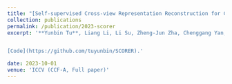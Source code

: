 ```yaml
---
title: "[Self-supervised Cross-view Representation Reconstruction for Change Captioning](https://openaccess.thecvf.com/content/ICCV2023/papers/Tu_Self-supervised_Cross-view_Representation_Reconstruction_for_Change_Captioning_ICCV_2023_paper.pdf)"
collection: publications
permalink: /publication/2023-scorer
excerpt: '**Yunbin Tu**, Liang Li, Li Su, Zheng-Jun Zha, Chenggang Yan, Qingming Huang,


[Code](https://github.com/tuyunbin/SCORER).'

date: 2023-10-01
venue: 'ICCV (CCF-A, Full paper)'
---
```


